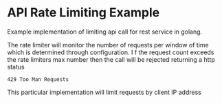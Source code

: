 # API Rate Limiting Example
Example implementation of limiting api call for rest service in golang.

The rate limiter will monitor the number of requests per window of time which 
is determined through configuration. I f the request count exceeds the rate
limiters max number then the call will be rejected returning a http status

```
429 Too Man Requests
```

This particular implementation will limit requests by client IP address